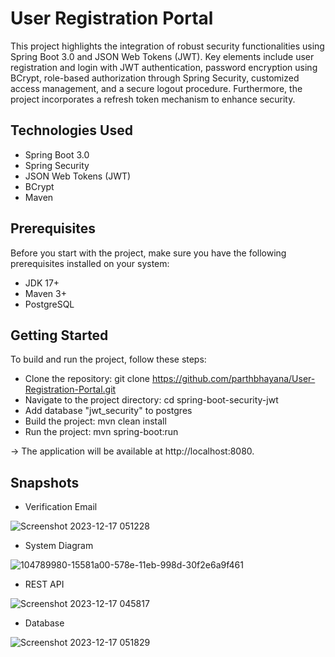 
# User Registration Portal

This project highlights the integration of robust security functionalities using Spring Boot 3.0 and JSON Web Tokens (JWT). Key elements include user registration and login with JWT authentication, password encryption using BCrypt, role-based authorization through Spring Security, customized access management, and a secure logout procedure. Furthermore, the project incorporates a refresh token mechanism to enhance security.


## Technologies Used

- Spring Boot 3.0
- Spring Security
- JSON Web Tokens (JWT)
- BCrypt
- Maven
## Prerequisites

Before you start with the project, make sure you have the following prerequisites installed on your system:

- JDK 17+
- Maven 3+
- PostgreSQL
## Getting Started

To build and run the project, follow these steps:

- Clone the repository: git clone https://github.com/parthbhayana/User-Registration-Portal.git
- Navigate to the project directory: cd spring-boot-security-jwt
- Add database "jwt_security" to postgres
- Build the project: mvn clean install
- Run the project: mvn spring-boot:run
  
-> The application will be available at http://localhost:8080.
## Snapshots

- Verification Email

![Screenshot 2023-12-17 051228](https://github.com/parthbhayana/User-Registration-Portal/assets/110731373/516e4f3f-cad4-4b8b-8529-904da441ffdc)

- System Diagram

![104789980-15581a00-578e-11eb-998d-30f2e6a9f461](https://github.com/parthbhayana/User-Registration-Portal/assets/110731373/4986f4ce-427b-4179-97ee-ef292a0cc1b2)

- REST API

![Screenshot 2023-12-17 045817](https://github.com/parthbhayana/User-Registration-Portal/assets/110731373/25dd3731-6713-4f56-8ac6-4bf95c5e1f7f)

- Database 

![Screenshot 2023-12-17 051829](https://github.com/parthbhayana/User-Registration-Portal/assets/110731373/7095c5e1-9867-4b80-85aa-41121e34eac4)
